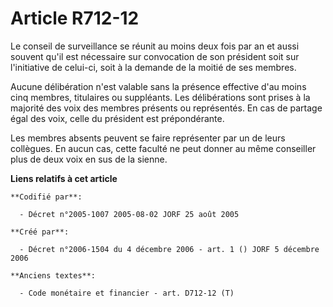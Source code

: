 # Article R712-12

Le conseil de surveillance se réunit au moins deux fois par an et aussi souvent qu'il est nécessaire sur convocation de son
président soit sur l'initiative de celui-ci, soit à la demande de la moitié de ses membres.

Aucune délibération n'est valable sans la présence effective d'au moins cinq membres, titulaires ou suppléants. Les
délibérations sont prises à la majorité des voix des membres présents ou représentés. En cas de partage égal des voix, celle
du président est prépondérante.

Les membres absents peuvent se faire représenter par un de leurs collègues. En aucun cas, cette faculté ne peut donner au
même conseiller plus de deux voix en sus de la sienne.

**Liens relatifs à cet article**

	**Codifié par**:

	  - Décret n°2005-1007 2005-08-02 JORF 25 août 2005

	**Créé par**:

	  - Décret n°2006-1504 du 4 décembre 2006 - art. 1 () JORF 5 décembre 2006

	**Anciens textes**:

	  - Code monétaire et financier - art. D712-12 (T)
